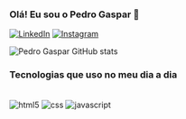 ### Olá! Eu sou o Pedro Gaspar 👋

[![LinkedIn](https://img.shields.io/badge/LinkedIn-0077B5?style=for-the-badge&logo=linkedin&logoColor=white)](https://www.linkedin.com/in/pedroo-gaspar)
[![Instagram](https://img.shields.io/badge/Instagram-E4405F?style=for-the-badge&logo=instagram&logoColor=white)](https://instagram.com/pedrogaspar._)

![Pedro Gaspar GitHub stats](https://github-readme-stats.vercel.app/api?username=devgaspar&show_icons=true&theme=dracula)

### Tecnologias que uso no meu dia a dia

<div style="display: inline_block"><br/>
    <img align="center" alt="html5" src="https://img.shields.io/badge/HTML5-E34F26?style=for-the-badge&logo=html5&logoColor=white" />
    <img align="center" alt="css" src="https://img.shields.io/badge/CSS3-1572B6?style=for-the-badge&logo=css3&logoColor=white" />
    <img align="center" alt="javascript" src="https://img.shields.io/badge/JavaScript-F7DF1E?style=for-the-badge&logo=javascript&logoColor=black" />
</div>
